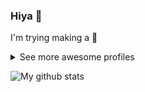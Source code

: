 ### Hiya 👋
I'm trying making a 🤖
<details>
  <summary>See more awesome profiles</summary>

  - [Jaye Hernandez](https://github.com/jayehernandez)
  - [Rubens Mariuzzo](https://github.com/rmariuzzo)
  - [Leomaris Reyes](https://github.com/LeomarisReyes)
  - [Manuel Cepeda](https://github.com/mecm1993)
</details>

![My github stats](https://github-readme-stats.vercel.app/api?username=ming-tsai&show_icons=false)
